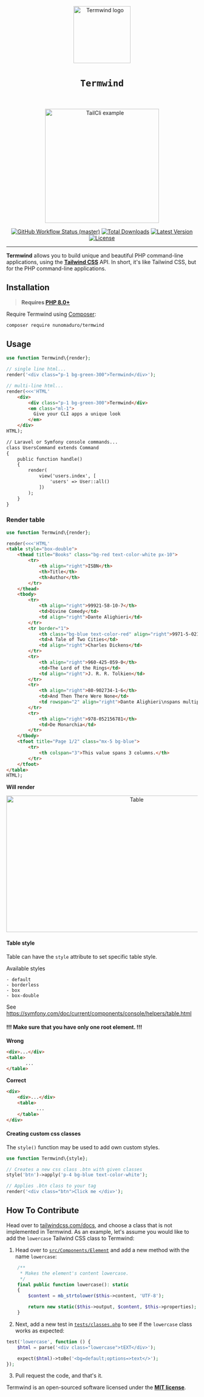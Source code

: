 <p align="center">
    <img width="150" height="150" alt="Termwind logo" src="/art/logo.png"/>
</p>

<h1 align="center" style="border:none !important">
    <code>Termwind</code>
    <br>
    <br>
</h1>

<p align="center">
    <img src="/art/example.png" alt="TailCli example" height="300">
    <p align="center">
        <a href="https://github.com/nunomaduro/termwind/actions"><img alt="GitHub Workflow Status (master)" src="https://img.shields.io/github/workflow/status/nunomaduro/termwind/Tests/master"></a>
        <a href="https://packagist.org/packages/nunomaduro/termwind"><img alt="Total Downloads" src="https://img.shields.io/packagist/dt/nunomaduro/termwind"></a>
        <a href="https://packagist.org/packages/nunomaduro/termwind"><img alt="Latest Version" src="https://img.shields.io/packagist/v/nunomaduro/termwind"></a>
        <a href="https://packagist.org/packages/nunomaduro/termwind"><img alt="License" src="https://img.shields.io/packagist/l/nunomaduro/termwind"></a>
    </p>
</p>

------
**Termwind** allows you to build unique and beautiful PHP command-line applications, using the **[Tailwind CSS](https://tailwindcss.com/)** API. In short, it's like Tailwind CSS, but for the PHP command-line applications.

## Installation

> **Requires [PHP 8.0+](https://php.net/releases/)**

Require Termwind using [Composer](https://getcomposer.org):

```bash
composer require nunomaduro/termwind
```

## Usage

```php
use function Termwind\{render};

// single line html...
render('<div class="p-1 bg-green-300">Termwind</div>');

// multi-line html...
render(<<<'HTML'
    <div>
        <div class="p-1 bg-green-300">Termwind</div>
        <em class="ml-1">
          Give your CLI apps a unique look
        </em>
    </div>
HTML);

// Laravel or Symfony console commands...
class UsersCommand extends Command
{
    public function handle()
    {
        render(
            view('users.index', [
                'users' => User::all()
            ])
        );
    }
}
```

### Render table

```php
use function Termwind\{render};

render(<<<'HTML'
<table style="box-double">
    <thead title="Books" class="bg-red text-color-white px-10">
        <tr>
            <th align="right">ISBN</th>
            <th>Title</th>
            <th>Author</th>
        </tr>
    </thead>
    <tbody>
        <tr>
            <th align="right">99921-58-10-7</th>
            <td>Divine Comedy</td>
            <td align="right">Dante Alighieri</td>
        </tr>
        <tr border="1">
            <th class="bg-blue text-color-red" align="right">9971-5-0210-0</th>
            <td>A Tale of Two Cities</td>
            <td align="right">Charles Dickens</td>
        </tr>
        <tr>
            <th align="right">960-425-059-0</th>
            <td>The Lord of the Rings</td>
            <td align="right">J. R. R. Tolkien</td>
        </tr>
        <tr>
            <th align="right">80-902734-1-6</th>
            <td>And Then There Were None</td>
            <td rowspan="2" align="right">Dante Alighieri\nspans multiple rows</td>
        </tr>
        <tr>
            <th align="right">978-052156781</th>
            <td>De Monarchia</td>
        </tr>
    </tbody>
    <tfoot title="Page 1/2" class="mx-5 bg-blue">
        <tr>
            <th colspan="3">This value spans 3 columns.</th>
        </tr>
    </tfoot>
</table>
HTML);
```

**Will render**

<p align="center">
    <img width="671" height="359" alt="Table" src="/art/table.png"/>
</p>

#### Table style
Table can have the `style` attribute to set specific table style. 

Available styles

```
- default
- borderless
- box
- box-double
```

See https://symfony.com/doc/current/components/console/helpers/table.html 


#### !!! Make sure that you have only one root element. !!!

**Wrong**
```html
<div>...</div>
<table>
       ...
</table>
```

**Correct**
```html
<div>
    <div>...</div>
    <table>
           ...
    </table>
</div>
```

#### Creating custom css classes

The `style()` function may be used to add own custom styles.

```php
use function Termwind\{style};

// Creates a new css class .btn with given classes
style('btn')->apply('p-4 bg-blue text-color-white');

// Applies .btn class to your tag
render('<div class="btn">Click me </div>');
```

## How To Contribute

Head over to [tailwindcss.com/docs](https://tailwindcss.com/docs), and choose a class that is not implemented in Termwind. As an example, let's assume you would like to add the `lowercase` Tailwind CSS class to Termwind:

1. Head over to [`src/Components/Element`](https://github.com/nunomaduro/termwind/blob/master/src/Components/Element.php#L250) and add a new method with the name `lowercase`:
```php
    /**
     * Makes the element's content lowercase.
     */
    final public function lowercase(): static
    {
        $content = mb_strtolower($this->content, 'UTF-8');

        return new static($this->output, $content, $this->properties);
    }
```

2. Next, add a new test in [`tests/classes.php`](https://github.com/nunomaduro/termwind/blob/master/tests/classes.php#L135) to see if the `lowercase` class works as expected:

```php
test('lowercase', function () {
    $html = parse('<div class="lowercase">tEXT</div>');

    expect($html)->toBe('<bg=default;options=>text</>');
});
```

3. Pull request the code, and that's it.

Termwind is an open-sourced software licensed under the **[MIT license](https://opensource.org/licenses/MIT)**.
